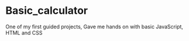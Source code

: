 # Basic_calculator
One of my first guided  projects, Gave me hands on with basic JavaScript, HTML and CSS
